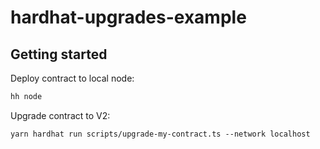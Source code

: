 # hardhat-upgrades-example

## Getting started

Deploy contract to local node:

```bash
hh node
```

Upgrade contract to V2:

```
yarn hardhat run scripts/upgrade-my-contract.ts --network localhost
```
